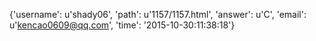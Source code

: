 {'username': u'shady06', 'path': u'1157/1157.html', 'answer': u'C', 'email': u'kencao0609@qq.com', 'time': '2015-10-30:11:38:18'}